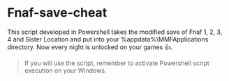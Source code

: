 # Fnaf-save-cheat
This script developed in Powershell takes the modified save of Fnaf 1, 2, 3, 4 and Sister Location and put into your %appdata%\MMFApplications directory. Now every night is unlocked on your games 👍.

> If you will use the script, remember to activate Powershell script execution on your Windows.

